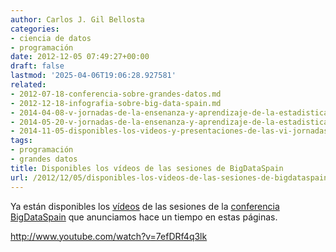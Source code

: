```yaml
---
author: Carlos J. Gil Bellosta
categories:
- ciencia de datos
- programación
date: 2012-12-05 07:49:27+00:00
draft: false
lastmod: '2025-04-06T19:06:28.927581'
related:
- 2012-07-18-conferencia-sobre-grandes-datos.md
- 2012-12-18-infografia-sobre-big-data-spain.md
- 2014-04-08-v-jornadas-de-la-ensenanza-y-aprendizaje-de-la-estadistica-y-la-investigacion-operativa.md
- 2014-05-20-v-jornadas-de-la-ensenanza-y-aprendizaje-de-la-estadistica-y-la-investigacion-operativa-2.md
- 2014-11-05-disponibles-los-videos-y-presentaciones-de-las-vi-jornadas-de-usuarios-de-r.md
tags:
- programación
- grandes datos
title: Disponibles los vídeos de las sesiones de BigDataSpain
url: /2012/12/05/disponibles-los-videos-de-las-sesiones-de-bigdataspain/
---
```


Ya están disponibles los [vídeos](http://www.youtube.com/watch?v=7efDRf4q3lk&list=PL6O3g23-p8Tq6hD4-WuUmmDvtP17xTqBg&feature=plpp_play_all) de las sesiones de la [conferencia BigDataSpain](http://www.datanalytics.com/2012/07/18/conferencia-sobre-grandes-datos/) que anunciamos hace un tiempo en estas páginas.


http://www.youtube.com/watch?v=7efDRf4q3lk